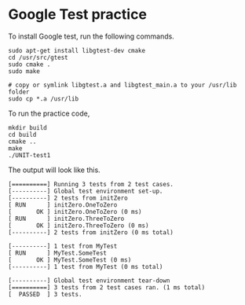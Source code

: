 # Google Test practice

To install Google test, run the following commands.
```
sudo apt-get install libgtest-dev cmake
cd /usr/src/gtest
sudo cmake .
sudo make

# copy or symlink libgtest.a and libgtest_main.a to your /usr/lib folder
sudo cp *.a /usr/lib
```

To run the practice code,
```
mkdir build
cd build
cmake ..
make
./UNIT-test1
```

The output will look like this.
```
[==========] Running 3 tests from 2 test cases.
[----------] Global test environment set-up.
[----------] 2 tests from initZero
[ RUN      ] initZero.OneToZero
[       OK ] initZero.OneToZero (0 ms)
[ RUN      ] initZero.ThreeToZero
[       OK ] initZero.ThreeToZero (0 ms)
[----------] 2 tests from initZero (0 ms total)

[----------] 1 test from MyTest
[ RUN      ] MyTest.SomeTest
[       OK ] MyTest.SomeTest (0 ms)
[----------] 1 test from MyTest (0 ms total)

[----------] Global test environment tear-down
[==========] 3 tests from 2 test cases ran. (1 ms total)
[  PASSED  ] 3 tests.
```

